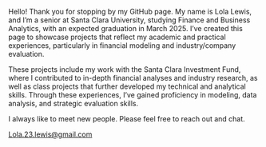 Hello! Thank you for stopping by my GitHub page. My name is Lola Lewis, and I’m a senior at Santa Clara University, studying Finance and Business Analytics, with an expected graduation in March 2025. I’ve created this page to showcase projects that reflect my academic and practical experiences, particularly in financial modeling and industry/company evaluation.

These projects include my work with the Santa Clara Investment Fund, where I contributed to in-depth financial analyses and industry research, as well as class projects that further developed my technical and analytical skills. Through these experiences, I’ve gained proficiency in modeling, data analysis, and strategic evaluation skills.

I always like to meet new people. Please feel free to reach out and chat.

Lola.23.lewis@gmail.com

